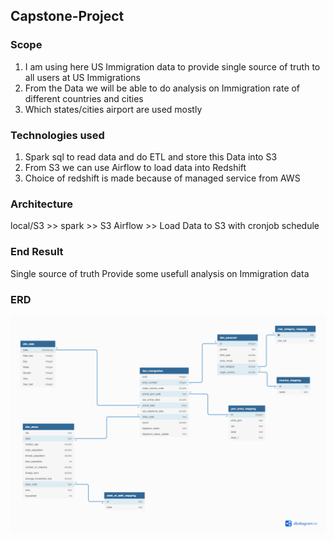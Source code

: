 ## Capstone-Project
### Scope
1. I am using here US Immigration data to provide single source of truth to all users at US Immigrations
2. From the Data we will be able to do analysis on Immigration rate of different countries and cities
3. Which states/cities airport are used mostly

### Technologies used
1. Spark sql to read data and do ETL and store this Data into S3
2. From S3 we can use Airflow to load data into Redshift 
3. Choice of redshift is made because of managed service from AWS


### Architecture
local/S3 >> spark >> S3 
Airflow >> Load Data to S3 with cronjob schedule

### End Result
Single source of truth
Provide some usefull analysis on Immigration data

### ERD 
![Data Model](udacity_capstone_new.png)
